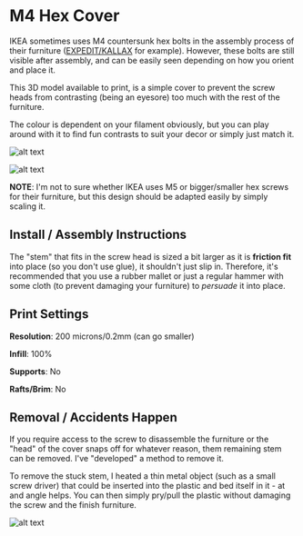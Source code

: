 # M4 Hex Cover

IKEA sometimes uses M4 countersunk hex bolts in the assembly process of their furniture ([EXPEDIT/KALLAX][1] for example). However, these bolts are still visible after assembly, and can be easily seen depending on how you orient and place it. 

This 3D model available to print, is a simple cover to prevent the screw heads from contrasting (being an eyesore) too much with the rest of the furniture. 

The colour is dependent on your filament obviously, but you can play around with it to find fun contrasts to suit your decor or simply just match it. 

![alt text][uncovered-photo]

![alt text][covered-photo]

**NOTE**: I'm not to sure whether IKEA uses M5 or bigger/smaller hex screws for their furniture, but this design should be adapted easily by simply scaling it.


## Install / Assembly Instructions

The "stem" that fits in the screw head is sized a bit larger as it is **friction fit** into place (so you don't use glue), it shouldn't just slip in. Therefore, it's recommended that you use a rubber mallet or just a regular hammer with some cloth (to prevent damaging your furniture) to *persuade* it into place. 

## Print Settings
**Resolution**: 200 microns/0.2mm (can go smaller)

**Infill**: 100%

**Supports**: No

**Rafts/Brim**: No

## Removal / Accidents Happen

If you require access to the screw to disassemble the furniture or the "head" of the cover snaps off for whatever reason, them remaining stem can be removed. I've "developed" a method to remove it.

To remove the stuck stem, I heated a thin metal object (such as a small screw driver) that could be inserted into the plastic and bed itself in it - at and angle helps. You can then simply pry/pull the plastic without damaging the screw and the finish furniture.

![alt text][removal-photo]

[1]: http://www.ikea.com/au/en/catalog/categories/series/27534/
[removal-photo]: https://github.com/snho/3DPrinting/raw/master/M4-Hex-Cover/images/Hex-Cover-Kaput.JPG "Removal photo"
[uncovered-photo]: https://github.com/snho/3DPrinting/raw/master/M4-Hex-Cover/images/Hex-Cover-Uncovered.JPG "Bare hex screw visible" 
[covered-photo]: https://github.com/snho/3DPrinting/raw/master/M4-Hex-Cover/images/Hex-Cover-Covered.JPG "Hex screw no longer visible under the hex cover"
